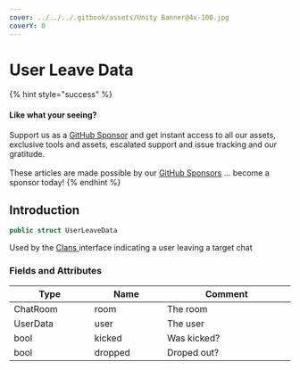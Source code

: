 ```yaml
---
cover: ../../../.gitbook/assets/Unity Banner@4x-100.jpg
coverY: 0
---
```


# User Leave Data

{% hint style="success" %}
#### Like what your seeing?

Support us as a [GitHub Sponsor](../../../become-a-sponsor/) and get instant access to all our assets, exclusive tools and assets, escalated support and issue tracking and our gratitude.\
\
These articles are made possible by our [GitHub Sponsors](../../../become-a-sponsor/) ... become a sponsor today!
{% endhint %}

## Introduction

```csharp
public struct UserLeaveData
```

Used by the [Clans ](../api/clans.client.md)interface indicating a user leaving a target chat

### Fields and Attributes

<table><thead><tr><th width="187.56643368118847">Type</th><th width="173.82668241105068">Name</th><th width="375.82373346952215">Comment</th></tr></thead><tbody><tr><td>ChatRoom</td><td>room</td><td>The room</td></tr><tr><td>UserData</td><td>user</td><td>The user</td></tr><tr><td>bool</td><td>kicked</td><td>Was kicked?</td></tr><tr><td>bool</td><td>dropped</td><td>Droped out?</td></tr></tbody></table>

